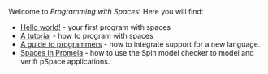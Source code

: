 Welcome to *Programming with Spaces*! Here you will find:
- [Hello world!](hello.md) - your first program with spaces
- [A tutorial](tutorial.md) - how to program with spaces 
- [A guide to programmers](guide.md) - how to integrate support for a new language.
- [Spaces in Promela](Promela/promela.md) - how to use the Spin model checker to model and verift pSpace applications.
